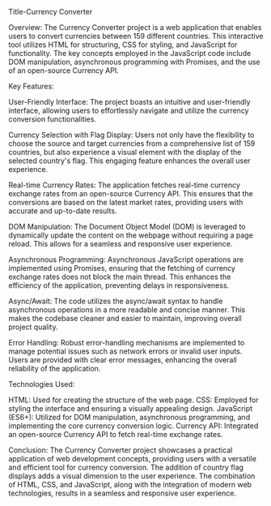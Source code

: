 Title-Currency Converter
<p>
  Overview:
The Currency Converter project is a web application that enables users to convert currencies between 159 different countries. This interactive tool utilizes HTML for structuring, CSS for styling,
and JavaScript for functionality. The key concepts employed in the JavaScript code include DOM manipulation, asynchronous programming with Promises, and the use of an open-source Currency API.

Key Features:

User-Friendly Interface:
The project boasts an intuitive and user-friendly interface, allowing users to effortlessly navigate and utilize the currency conversion functionalities.

Currency Selection with Flag Display:
Users not only have the flexibility to choose the source and target currencies from a comprehensive list of 159 countries, but also experience a visual element with the display of the selected
country's flag. This engaging feature enhances the overall user experience.

Real-time Currency Rates:
The application fetches real-time currency exchange rates from an open-source Currency API. This ensures that the conversions are based on the latest market rates, providing users with accurate and
up-to-date results.

DOM Manipulation:
The Document Object Model (DOM) is leveraged to dynamically update the content on the webpage without requiring a page reload. This allows for a seamless and responsive user experience.

Asynchronous Programming:
Asynchronous JavaScript operations are implemented using Promises, ensuring that the fetching of currency exchange rates does not block the main thread. This enhances the efficiency of the application, 
preventing delays in responsiveness.

Async/Await:
The code utilizes the async/await syntax to handle asynchronous operations in a more readable and concise manner. This makes the codebase cleaner and easier to maintain, improving overall project quality.

Error Handling:
Robust error-handling mechanisms are implemented to manage potential issues such as network errors or invalid user inputs. Users are provided with clear error messages, enhancing the overall reliability of 
the application.

Technologies Used:

HTML: Used for creating the structure of the web page.
CSS: Employed for styling the interface and ensuring a visually appealing design.
JavaScript (ES6+): Utilized for DOM manipulation, asynchronous programming, and implementing the core currency conversion logic.
Currency API: Integrated an open-source Currency API to fetch real-time exchange rates.

Conclusion:
The Currency Converter project showcases a practical application of web development concepts, providing users with a versatile and efficient tool for currency conversion. The addition of country flag 
displays adds a visual dimension to the user experience. The combination of HTML, CSS, and JavaScript, along with the integration of modern web technologies, results in a seamless and responsive user experience.


</p>
